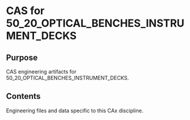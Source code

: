 # CAS for 50_20_OPTICAL_BENCHES_INSTRUMENT_DECKS

## Purpose
CAS engineering artifacts for 50_20_OPTICAL_BENCHES_INSTRUMENT_DECKS.

## Contents
Engineering files and data specific to this CAx discipline.
